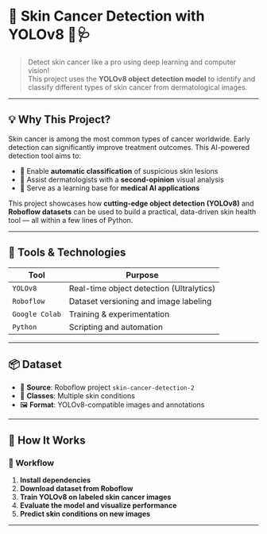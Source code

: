 # 🧬 Skin Cancer Detection with YOLOv8 🚀🩺

> Detect skin cancer like a pro using deep learning and computer vision!  
> This project uses the **YOLOv8 object detection model** to identify and classify different types of skin cancer from dermatological images.

---

## 💡 Why This Project?

Skin cancer is among the most common types of cancer worldwide. Early detection can significantly improve treatment outcomes. This AI-powered detection tool aims to:

- 🧠 Enable **automatic classification** of suspicious skin lesions  
- 🎯 Assist dermatologists with a **second-opinion** visual analysis  
- 🧪 Serve as a learning base for **medical AI applications**

This project showcases how **cutting-edge object detection (YOLOv8)** and **Roboflow datasets** can be used to build a practical, data-driven skin health tool — all within a few lines of Python.

---

## 🧰 Tools & Technologies

| Tool           | Purpose                                   |
|----------------|-------------------------------------------|
| `YOLOv8`       | Real-time object detection (Ultralytics)  |
| `Roboflow`     | Dataset versioning and image labeling     |
| `Google Colab` | Training & experimentation                |
| `Python`       | Scripting and automation                  |

---

## 📦 Dataset

- 📂 **Source**: Roboflow project `skin-cancer-detection-2`
- 🎯 **Classes**: Multiple skin conditions
- 🖼️ **Format**: YOLOv8-compatible images and annotations

---

## 🚀 How It Works

### 🔁 Workflow

1. **Install dependencies**
2. **Download dataset from Roboflow**
3. **Train YOLOv8 on labeled skin cancer images**
4. **Evaluate the model and visualize performance**
5. **Predict skin conditions on new images**

---
